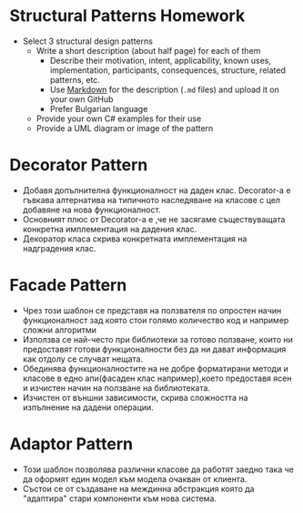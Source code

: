 # Structural Patterns Homework

*   Select 3 structural design patterns
    *   Write a short description (about half page) for each of them
        *   Describe their motivation, intent, applicability, known uses, implementation, participants, consequences, structure, related patterns, etc.
        *   Use [Markdown](https://help.github.com/articles/github-flavored-markdown/) for the description (`.md` files) and upload it on your own GitHub
        *   Prefer Bulgarian language
    *   Provide your own C# examples for their use
    *   Provide a UML diagram or image of the pattern

# Decorator Pattern
   -  Добавя допълнителна функционалност на даден клас. Decorator-а е гъвкава алтернатива на типичното наследяване на класове с цел добавяне на нова функционалност.
   -  Основният плюс от Decorator-а е ,че не засягаме съществуващата конкретна имплементация на дадения клас.
   -  Декоратор класа скрива конкретната имплементация на надградения клас.
   
# Facade Pattern
   -  Чрез този шаблон се представя на ползвателя по опростен начин функционалност зад която стои голямо количество код и например сложни алгоритми
   -  Използва се най-често при библиотеки за готово ползване, които ни предоставят готови функционалности без да ни дават информация как отдолу се случват нещата.
   -  Обединява функционалностите на не добре форматирани методи и класове в едно апи(фасаден клас например),което предоставя ясен и изчистен начин на ползване на библиотеката.
   -  Изчистен от външни зависимости, скрива сложността на изпълнение на дадени операции.
   
# Adaptor Pattern
   -  Този шаблон позволява различни класове да работят заедно така че да оформят един модел към модела очакван от клиента. 
   -  Състои се от създаване на междинна абстракция която да "адаптира" стари компоненти към нова система.
